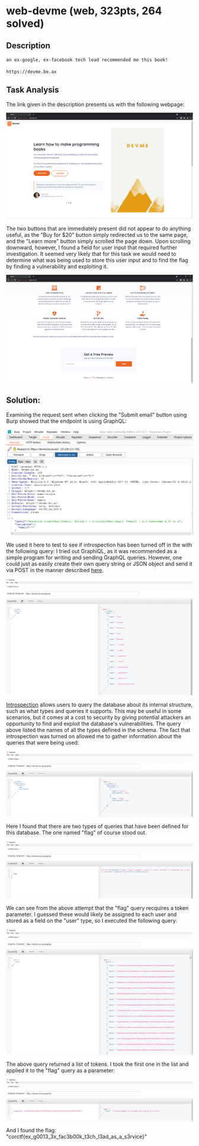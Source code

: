 # web-devme (web, 323pts, 264 solved)

## Description

```
an ex-google, ex-facebook tech lead recommended me this book!

https://devme.be.ax
```

## Task Analysis
The link given in the description presents us with the following webpage:

![Intro](/corCTF-2021/web-devme/screenshots/siteintro.PNG)

The two buttons that are immediately present did not appear to do anything useful, as the "Buy for $20" button simply redirected us to the same page, and the "Learn more" button simply scrolled the page down. Upon scrolling downward, however, I found a field for user input that required further investigation. It seemed very likely that for this task we would need to determine what was being used to store this user input and to find the flag by finding a vulnerability and exploiting it. 

![User Input](/corCTF-2021/web-devme/screenshots/userinput.PNG)


## Solution:
Examining the request sent when clicking the "Submit email" button using Burp showed that the endpoint is using GraphQL:

![Find Graphql](/corCTF-2021/web-devme/screenshots/burpfindgraphql.PNG)
 
We used it here to test to see if introspection has been turned off in the with the following query:
I tried out GraphiQL, as it was recommended as a simple program for writing and sending GraphQL queries. However, one could just as easily create their own query string or JSON object and send it via POST in the manner described [here](https://dgraph.io/docs/graphql/api/requests/).

![Introspection](/corCTF-2021/web-devme/screenshots/introspection1.PNG)

[Introspection](https://graphql.org/learn/introspection/) allows users to query the database about its internal structure, such as what types and queries it supports. This may be useful in some scenarios, 
but it comes at a cost to security by giving potential attackers an opportunity to find and exploit the database's vulnerabilities. The query above listed the names of all the types defined in the schema.
The fact that introspection was turned on allowed me to gather information about the queries that were being used:

![Query types](/corCTF-2021/web-devme/screenshots/query_query_types.PNG)

Here I found that there are two types of queries that have been defined for this database. The one named "flag" of course stood out.

![Token_Required](/corCTF-2021/web-devme/screenshots/flag_requires_token.PNG)

We can see from the above attempt that the "flag" query recquires a token parameter. I guessed these would likely be assigned to each user and stored as a field on the "user" type, so I executed the following query:

![Token](/corCTF-2021/web-devme/screenshots/query_token.PNG)

The above query returned a list of tokens. I took the first one in the list and applied it to the "flag" query as a parameter: 

![Flag](/corCTF-2021/web-devme/screenshots/foundflag.PNG)

And I found the flag: "corctf{ex_g0013_3x_fac3b00k_t3ch_l3ad_as_a_s3rvice}"
